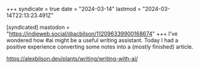 +++
syndicate = true
date = "2024-03-14"
lastmod = "2024-03-14T22:13:23.491Z"

[syndicated]
mastodon = "https://indieweb.social/@acbilson/112096339900168674"
+++
I've wondered how #ai might be a useful writing assistant. Today I had a positive experience converting some notes into a (mostly finished) article.

https://alexbilson.dev/plants/writing/writing-with-ai/